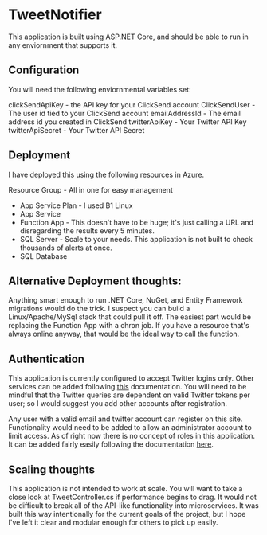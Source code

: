 # TweetNotifier

This application is built using ASP.NET Core, and should be able to run in any enviornment that supports it. 

## Configuration

You will need the following enviornmental variables set:

clickSendApiKey - the API key for your ClickSend account
ClickSendUser - The user id tied to your ClickSend account
emailAddressId - The email address id you created in ClickSend
twitterApiKey - Your Twitter API Key
twitterApiSecret - Your Twitter API Secret


## Deployment
I have deployed this using the following resources in Azure.

Resource Group - All in one for easy management
  * App Service Plan - I used B1 Linux
  * App Service
  * Function App - This doesn't have to be huge; it's just calling a URL and disregarding the results every 5 minutes. 
  * SQL Server - Scale to your needs. This application is not built to check thousands of alerts at once.
  * SQL Database
  
## Alternative Deployment thoughts:
Anything smart enough to run .NET Core, NuGet, and Entity Framework migrations would do the trick. I suspect you can build a Linux/Apache/MySql stack that could pull it off.
The easiest part would be replacing the Function App with a chron job. If you have a resource that's always online anyway, that would be the ideal way to call the function.
  
## Authentication
This application is currently configured to accept Twitter logins only. Other services can be added following [this](https://docs.microsoft.com/en-us/aspnet/core/security/authentication/social/?view=aspnetcore-5.0) documentation.
You will need to be mindful that the Twitter queries are dependent on valid Twitter tokens per user; so I would suggest you add other accounts after registration.

Any user with a valid email and twitter account can register on this site. Functionality would need to be added to allow an administrator account to limit access. As of right now
there is no concept of roles in this application. It can be added fairly easily following the documentation [here](https://docs.microsoft.com/en-us/aspnet/core/security/authorization/roles?view=aspnetcore-5.0).

## Scaling thoughts
This application is not intended to work at scale. You will want to take a close look at TweetController.cs if performance begins to drag. 
It would not be difficult to break all of the API-like functionality into microservices. It was built this way intentionally for the current goals of the project, but I hope 
I've left it clear and modular enough for others to pick up easily. 
